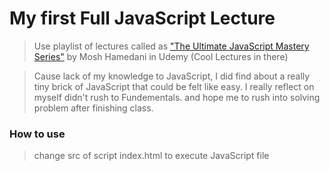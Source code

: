 # My first Full JavaScript Lecture

> Use playlist of lectures called as ["The Ultimate JavaScript Mastery Series"](https://codewithmosh.com/courses/324741) by Mosh Hamedani in Udemy (Cool Lectures in there)

> Cause lack of my knowledge to JavaScript, I did find about a really tiny brick of JavaScript that could be felt like easy. I really reflect on myself didn't rush to Fundementals. and hope me to rush into solving problem after finishing class.

### How to use

> change src of script index.html to execute JavaScript file
